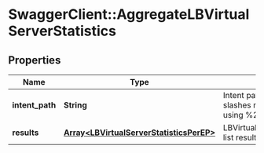# SwaggerClient::AggregateLBVirtualServerStatistics

## Properties
Name | Type | Description | Notes
------------ | ------------- | ------------- | -------------
**intent_path** | **String** | Intent path of object, forward slashes must be escaped using %2F.  | 
**results** | [**Array&lt;LBVirtualServerStatisticsPerEP&gt;**](LBVirtualServerStatisticsPerEP.md) | LBVirtualServerStatisticsPerEP list results. | [optional] 


